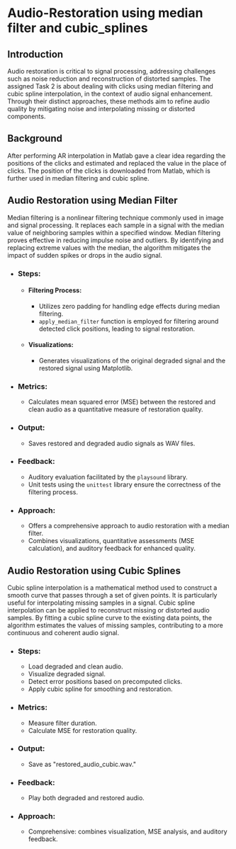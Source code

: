 # Audio-Restoration using median filter and cubic_splines

## Introduction

Audio restoration is critical to signal processing, addressing challenges such as noise reduction and reconstruction of distorted samples. 
The assigned Task 2 is about dealing with clicks using median filtering and cubic spline interpolation, in the context of audio signal enhancement.
Through their distinct approaches, these methods aim to refine audio quality by mitigating noise and interpolating missing or distorted components.

## Background

After performing AR interpolation in Matlab gave a clear idea regarding the positions of 
the clicks and estimated and replaced the value in the place of clicks. The position of the 
clicks is downloaded from Matlab, which is further used in median filtering and cubic spline.

## Audio Restoration using Median Filter

Median filtering is a nonlinear filtering technique commonly used in image and signal processing. It replaces each sample in a signal with the median value of neighboring samples within a specified window. Median filtering proves effective in reducing impulse noise and outliers. By identifying and replacing extreme values with the median, the algorithm mitigates the impact of sudden spikes or drops in the audio signal.

- ### Steps:


  - #### **Filtering Process:**
     - Utilizes zero padding for handling edge effects during median filtering.
     - `apply_median_filter` function is employed for filtering around detected click positions, leading to signal restoration.

  - #### **Visualizations:**
      - Generates visualizations of the original degraded signal and the restored signal using Matplotlib.

- ### Metrics:

   - Calculates mean squared error (MSE) between the restored and clean audio as a quantitative measure of restoration quality.

- ### Output:

   - Saves restored and degraded audio signals as WAV files.

- ### Feedback:

   - Auditory evaluation facilitated by the `playsound` library.
   - Unit tests using the `unittest` library ensure the correctness of the filtering process.

- ### Approach:

  - Offers a comprehensive approach to audio restoration with a median filter.
  - Combines visualizations, quantitative assessments (MSE calculation), and auditory feedback for enhanced quality.


## Audio Restoration using Cubic Splines

Cubic spline interpolation is a mathematical method used to construct a smooth curve that passes through a set of given points. It is particularly useful for interpolating missing samples in a signal. Cubic spline interpolation can be applied to reconstruct missing or distorted audio samples. By fitting a cubic spline curve to the existing data points, the algorithm estimates the values of missing samples, contributing to a more continuous and coherent audio signal. 


- ### **Steps:**
  - Load degraded and clean audio.
  - Visualize degraded signal.
  - Detect error positions based on precomputed clicks.
  - Apply cubic spline for smoothing and restoration.

- ### **Metrics:**
  - Measure filter duration.
  - Calculate MSE for restoration quality.

- ### **Output:**
  - Save as "restored_audio_cubic.wav."

- ### **Feedback:**
  - Play both degraded and restored audio.

- ### **Approach:**
  - Comprehensive: combines visualization, MSE analysis, and auditory feedback.
